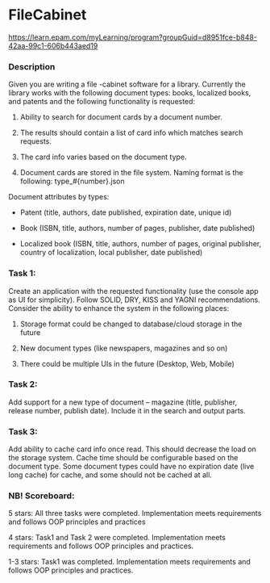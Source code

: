 # FileCabinet
 https://learn.epam.com/myLearning/program?groupGuid=d8951fce-b848-42aa-99c1-606b443aed19

### Description
Given you are writing a file -cabinet software for a library. Currently the library works with the following document types: books, localized books, and patents and the following functionality is requested:

1. Ability to search for document cards by a document number.

2. The results should contain a list of card info which matches search requests.

3. The card info varies based on the document type.

4. Document cards are stored in the file system. Naming format is the following: type_#{number}.json

Document attributes by types:

- Patent (title, authors, date published, expiration date, unique id)

- Book (ISBN, title, authors, number of pages, publisher, date published)

- Localized book (ISBN, title, authors, number of pages, original publisher, country of localization, local publisher, date published)

### Task 1:
Create an application with the requested functionality (use the console app as UI for simplicity). Follow SOLID, DRY, KISS and YAGNI recommendations. Consider the ability to enhance the system in the following places:

1. Storage format could be changed to database/cloud storage in the future

2. New document types (like newspapers, magazines and so on)

3. There could be multiple UIs in the future (Desktop, Web, Mobile)

### Task 2:

Add support for a new type of document – magazine (title, publisher, release number, publish date). Include it in the search and output parts.

### Task 3:

Add ability to cache card info once read. This should decrease the load on the storage system. Cache time should be configurable based on the document type. Some document types could have no expiration date (live long cache) for cache, and some should not be cached at all.

### NB! Scoreboard:

5 stars:
All three tasks were completed. Implementation meets requirements and follows OOP principles and practices

4 stars:
Task1 and Task 2 were completed. Implementation meets requirements and follows OOP principles and practices.

1-3 stars:
Task1 was completed. Implementation meets requirements and follows OOP principles and practices.
